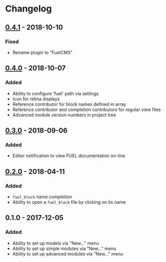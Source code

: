 Changelog
=========

## [0.4.1] - 2018-10-10
### Fixed
- Rename plugin to "FuelCMS"

## [0.4.0] - 2018-10-07
### Added
- Ability to configure 'fuel' path via settings
- Icon for retina displays
- Reference contributor for block names defined in array
- Reference contributor and completion contributors for regular view files
- Advanced module version numbers in project tree

## [0.3.0] - 2018-09-06
### Added
- Editor notification to view FUEL documentation on-line

## [0.2.0] - 2018-04-11
### Added
- `fuel_block` name completion
- Ability to open a `fuel_block` file by clicking on its name

## 0.1.0 - 2017-12-05
### Added
- Ability to set up models via "New..." menu
- Ability to set up simple modules via "New..." menu
- Ability to set up advanced modules via "New..." menu
    
[0.4.1]: https://github.com/martynassateika/FUEL-CMS-phpstorm-plugin/compare/0.4.0...0.4.1
[0.4.0]: https://github.com/martynassateika/FUEL-CMS-phpstorm-plugin/compare/0.3.0...0.4.0
[0.3.0]: https://github.com/martynassateika/FUEL-CMS-phpstorm-plugin/compare/0.2.0...0.3.0
[0.2.0]: https://github.com/martynassateika/FUEL-CMS-phpstorm-plugin/compare/0.1.0...0.2.0
